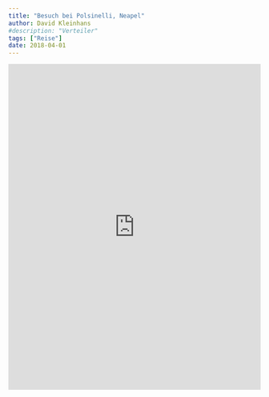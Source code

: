 ```yaml
---
title: "Besuch bei Polsinelli, Neapel"
author: David Kleinhans
#description: "Verteiler"
tags: ["Reise"]
date: 2018-04-01
---
```


<iframe src="https://docs.google.com/forms/d/e/1FAIpQLSc6SlxLyib7ubXpnMHVMqzReYKy56lIq4muElY76_a2mEo5qw/viewform?embedded=true" width=100% height="650" frameborder="0" marginheight="0" marginwidth="0"></iframe>